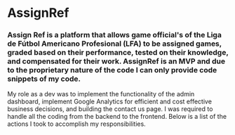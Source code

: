 # AssignRef
### Assign Ref is a platform that allows game official's of the Liga de Fútbol Americano Profesional (LFA) to be assigned games, graded based on their performance, tested on their knowledge, and compensated for their work. AssignRef is an MVP and due to the proprietary nature of the code I can only provide code snippets of my code.

My role as a dev was to implement the functionality of the admin dashboard, implement Google Analytics for efficient and cost effective business decisions, and building the contact us page. I was required to handle all the coding from the backend to the frontend. Below is a list of the actions I took to accomplish my responsibilities.
